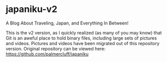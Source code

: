 # japaniku-v2
A Blog About Traveling, Japan, and Everything In Between!

This is the v2 version, as I quickly realized (as many of you may know) that Git is an aweful place to hold binary files, including large sets of pictures and videos. Pictures and videos have been migrated out of this repository version. Original repository can be viewed here: https://github.com/palmercluff/japaniku
